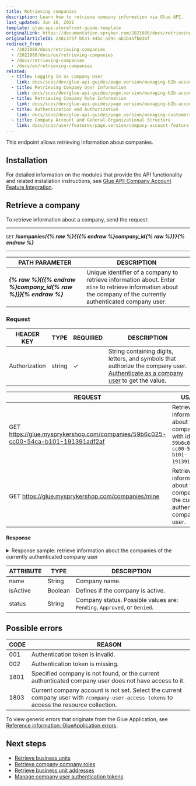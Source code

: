 ```yaml
---
title: Retrieving companies
description: Learn how to retrieve company information via Glue API.
last_updated: Jun 16, 2021
template: glue-api-storefront-guide-template
originalLink: https://documentation.spryker.com/2021080/docs/retrieving-companies
originalArticleId: 238c375f-b541-445c-ad9c-ab1b4afb036f
redirect_from:
  - /2021080/docs/retrieving-companies
  - /2021080/docs/en/retrieving-companies
  - /docs/retrieving-companies
  - /docs/en/retrieving-companies
related:
  - title: Logging In as Company User
    link: docs/scos/dev/glue-api-guides/page.version/managing-b2b-account/authenticating-as-a-company-user.html
  - title: Retrieving Company User Information
    link: docs/scos/dev/glue-api-guides/page.version/managing-b2b-account/retrieving-company-users.html
  - title: Retrieving Company Role Information
    link: docs/scos/dev/glue-api-guides/page.version/managing-b2b-account/retrieving-company-roles.html
  - title: Authentication and Authorization
    link: docs/scos/dev/glue-api-guides/page.version/managing-customers/authenticating-as-a-customer.html
  - title: Company Account and General Organizational Structure
    link: docs/scos/user/features/page.version/company-account-feature-overview/company-accounts-overview.html
---
```


This endpoint allows retrieving information about companies.

## Installation

For detailed information on the modules that provide the API functionality and related installation instructions, see [Glue API: Company Account Feature Integration](/docs/scos/dev/feature-integration-guides/{{page.version}}/glue-api/glue-api-company-account-feature-integration.html).

## Retrieve a company

To retrieve information about a company, send the request:

***
`GET` **/companies/*{% raw %}{{{% endraw %}company_id{% raw %}}}{% endraw %}***
***


| PATH PARAMETER | DESCRIPTION |
| --- | --- |
| ***{% raw %}{{{% endraw %}company_id{% raw %}}}{% endraw %}*** | Unique identifier of a company to retrieve information about. Enter `mine` to retrieve information about the company of the currently authenticated company user. |


### Request


| HEADER KEY | TYPE | REQUIRED | DESCRIPTION |
| --- | --- | --- | --- |
| Authorization | string | &check; | String containing digits, letters, and symbols that authorize the company user. [Authenticate as a company user](/docs/scos/dev/glue-api-guides/{{page.version}}/managing-b2b-account/authenticating-as-a-company-user.html#authenticate-as-a-company-user) to get the value.  |

| REQUEST | USAGE |
| --- | --- |
| GET https://glue.mysprykershop.com/companies/59b6c025-cc00-54ca-b101-191391adf2af | Retrieve information about the company with id `59b6c025-cc00-54ca-b101-191391adf2af`. |
| GET https://glue.mysprykershop.com/companies/mine | Retrieve information about the company of the currently authenticated company user. |

#### Response

<details>
<summary markdown='span'>Response sample: retrieve information about the companies of the currently authenticated company user</summary>

```json
{
    "data": [
        {
            "type": "companies",
            "id": "88efe8fb-98bd-5423-a041-a8f866c0f913",
            "attributes": {
                "isActive": true,
                "name": "BoB-Hotel Mitte",
                "status": "approved"
            },
            "links": {
                "self": "https://glue.mysprykershop.com/companies/88efe8fb-98bd-5423-a041-a8f866c0f913"
            }
        }
    ],
    "links": {
        "self": "https://glue.mysprykershop.com/companies/mine"
    }
}
```
</details>

| ATTRIBUTE | TYPE | DESCRIPTION |
| --- | --- | --- |
| name | String | Company name. |
| isActive | Boolean | Defines if the company is active. |
| status | String | Company status. Possible values are: `Pending`, `Approved`, or `Denied`.|


## Possible errors

| CODE | REASON |
| --- | --- |
| 001 | Authentication token is invalid. |
| 002 | Authentication token is missing. |
| 1801 | Specified company is not found, or the current authenticated company user does not have access to it. |
| 1803 | Current company account is not set. Select the current company user with `/company-user-access-tokens` to access the resource collection. |

To view generic errors that originate from the Glue Application, see [Reference information: GlueApplication errors](/docs/scos/dev/glue-api-guides/{{page.version}}/reference-information-glueapplication-errors.html).

##  Next steps

* [Retrieve business units](/docs/scos/dev/glue-api-guides/{{page.version}}/managing-b2b-account/retrieving-business-units.html)
* [Retrieve company company roles](/docs/scos/dev/glue-api-guides/{{page.version}}/managing-b2b-account/retrieving-company-roles.html)
* [Retrieve business unit addresses](/docs/scos/dev/glue-api-guides/{{page.version}}/managing-b2b-account/retrieving-business-unit-addresses.html)
* [Manage company user authentication tokens](/docs/scos/dev/glue-api-guides/{{page.version}}/managing-b2b-account/managing-company-user-authentication-tokens.html)
